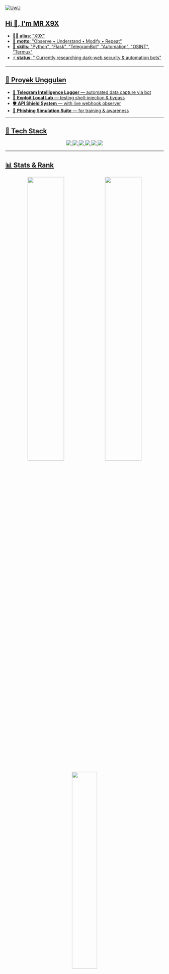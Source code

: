 <a href="https://github.com/Arby-Hex"><img src="http://readme-typing-svg.herokuapp.com?color=BF00FF&center=true&vCenter=true&multiline=false&lines=⛔⛔⛔🚨🚨☠️☠️**" alt="UwU">
  


## Hi 👋, I'm MR X9X
- 👨‍💻 **alias**:  "X9X"
- 📝 **motto**:  "Observe • Understand • Modify • Repeat"
- 📄 **skills**: "Python", "Flask", "TelegramBot", "Automation", "OSINT", "Termux"
- ⚡ **status**: " Currently researching dark-web security & automation bots"


---

## 🚀 Proyek Unggulan
- 🧠 **Telegram Intelligence Logger** — automated data capture via bot  
- 🧪 **Exploit Local Lab** — testing shell-injection & bypass  
- 🛡 **API Shield System** — with live webhook observer  
- 🎯 **Phishing Simulation Suite** — for training & awareness  

---

## 🧰 Tech Stack
<p align="center">
  <img src="https://img.shields.io/badge/Python-3670A0?style=for-the-badge&logo=python&logoColor=white" />
  <img src="https://img.shields.io/badge/Flask-000000?style=for-the-badge&logo=flask&logoColor=white" />
  <img src="https://img.shields.io/badge/Telegram-2CA5E0?style=for-the-badge&logo=telegram&logoColor=white" />
  <img src="https://img.shields.io/badge/Linux-000000?style=for-the-badge&logo=linux&logoColor=white" />
  <img src="https://img.shields.io/badge/Termux-000000?style=for-the-badge&logo=android&logoColor=green" />
  <img src="https://img.shields.io/badge/HTML5-E34F26?style=for-the-badge&logo=html5&logoColor=white" />
</p>

---

## 📊 Stats & Rank
<p align="center">
  <img src="https://github-readme-stats.vercel.app/api?username=MArbyAN999&theme=dark&show_icons=true&hide_border=false&count_private=true" width="48%" />
  <img src="https://github-readme-streak-stats.herokuapp.com/?user=MArbyAN999&theme=dark&hide_border=false" width="48%" />
</p>

<p align="center">
  <img src="https://github-readme-stats.vercel.app/api/top-langs/?username=MArbyAN999&theme=dark&hide_border=false&layout=compact" width="40%" />
</p>

---

## 🏆 Trophies
<p align="center">
  <img src="https://github-profile-trophy.vercel.app/?username=MArbyAN999&theme=radical&no-frame=false&no-bg=true&margin-w=10" />
</p>

---

## 🌐 Profil & Analitik
<p align="center">
  <img src="https://komarev.com/ghpvc/?username=MArbyAN999&style=for-the-badge&label=PROFILE+VIEWS&color=0aff0a" alt="views" />
  <a href="https://visitcount.itsvg.in">
  </a>
</p>

---

## ⚠️ Disclaimer
> Semua source & konten di profil ini **hanya** untuk edukasi, riset, dan lab pribadi.  
> Penggunaan untuk tujuan ilegal adalah **tanggung jawab pengguna sepenuhnya**.  
> Selalu gunakan teknologi secara **etis dan bertanggung jawab**. ⚖️

---

<!-- Footer GIF -->
<p align="center">
  <img src="https://media.tenor.com/NOYF3f82b_gAAAAC/programmer.gif" width="280" alt="terminal hacker" />
</p>

<h3 align="center">𓂀 Stay secure. Think X9X. 𓂀</h3>
